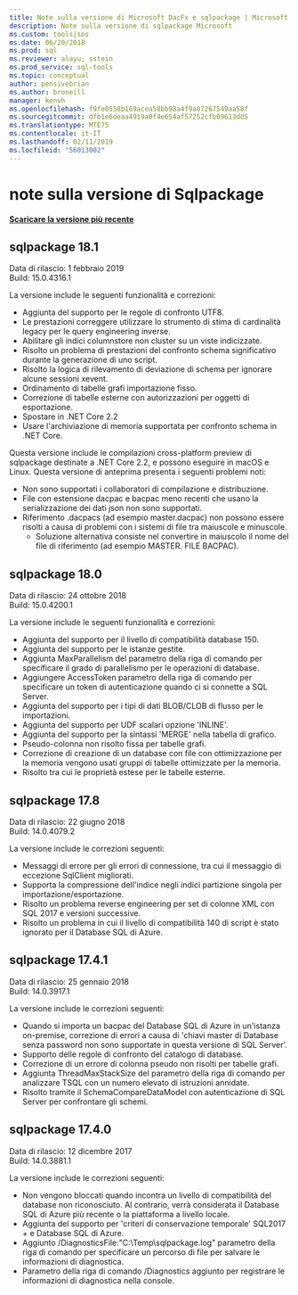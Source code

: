 ```yaml
---
title: Note sulla versione di Microsoft DacFx e sqlpackage | Microsoft Docs
description: Note sulla versione di sqlpackage Microsoft
ms.custom: tools|sos
ms.date: 06/20/2018
ms.prod: sql
ms.reviewer: alayu; sstein
ms.prod_service: sql-tools
ms.topic: conceptual
author: pensivebrian
ms.author: broneill
manager: kenvh
ms.openlocfilehash: f9fe0558b169acea58bb98a4f9a07267549aa58f
ms.sourcegitcommit: dfb1e6deaa4919a0f4e654af57252cfb09613dd5
ms.translationtype: MTE75
ms.contentlocale: it-IT
ms.lasthandoff: 02/11/2019
ms.locfileid: "56013002"
---
```

# <a name="sqlpackage-release-notes"></a>note sulla versione di Sqlpackage

**[Scaricare la versione più recente](sqlpackage-download.md)**

## <a name="sqlpackage-181"></a>sqlpackage 18.1

Data di rilascio: 1 febbraio 2019  
Build: 15.0.4316.1 

La versione include le seguenti funzionalità e correzioni:

- Aggiunta del supporto per le regole di confronto UTF8.
- Le prestazioni correggere utilizzare lo strumento di stima di cardinalità legacy per le query engineering inverse.
- Abilitare gli indici columnstore non cluster su un viste indicizzate.
- Risolto un problema di prestazioni del confronto schema significativo durante la generazione di uno script.
- Risolto la logica di rilevamento di deviazione di schema per ignorare alcune sessioni xevent.
- Ordinamento di tabelle grafi importazione fisso.
- Correzione di tabelle esterne con autorizzazioni per oggetti di esportazione.
- Spostare in .NET Core 2.2 
- Usare l'archiviazione di memoria supportata per confronto schema in .NET Core.

Questa versione include le compilazioni cross-platform preview di sqlpackage destinate a .NET Core 2.2, e possono eseguire in macOS e Linux. Questa versione di anteprima presenta i seguenti problemi noti:

- Non sono supportati i collaboratori di compilazione e distribuzione.
- File con estensione dacpac e bacpac meno recenti che usano la serializzazione dei dati json non sono supportati.
- Riferimento .dacpacs (ad esempio master.dacpac) non possono essere risolti a causa di problemi con i sistemi di file tra maiuscole e minuscole.
  - Soluzione alternativa consiste nel convertire in maiuscolo il nome del file di riferimento (ad esempio MASTER. FILE BACPAC).
## <a name="sqlpackage-180"></a>sqlpackage 18.0

Data di rilascio: 24 ottobre 2018  
Build: 15.0.4200.1 

La versione include le seguenti funzionalità e correzioni:

- Aggiunta del supporto per il livello di compatibilità database 150.
- Aggiunta del supporto per le istanze gestite.
- Aggiunta MaxParallelism del parametro della riga di comando per specificare il grado di parallelismo per le operazioni di database.
- Aggiungere AccessToken parametro della riga di comando per specificare un token di autenticazione quando ci si connette a SQL Server.
- Aggiunta del supporto per i tipi di dati BLOB/CLOB di flusso per le importazioni.
- Aggiunta del supporto per UDF scalari opzione 'INLINE'.
- Aggiunta del supporto per la sintassi 'MERGE' nella tabella di grafico.
- Pseudo-colonna non risolto fissa per tabelle grafi.
- Correzione di creazione di un database con file con ottimizzazione per la memoria vengono usati gruppi di tabelle ottimizzate per la memoria.
- Risolto tra cui le proprietà estese per le tabelle esterne.

## <a name="sqlpackage-178"></a>sqlpackage 17.8

Data di rilascio: 22 giugno 2018  
Build: 14.0.4079.2  

La versione include le correzioni seguenti:

- Messaggi di errore per gli errori di connessione, tra cui il messaggio di eccezione SqlClient migliorati.
- Supporta la compressione dell'indice negli indici partizione singola per importazione/esportazione.
- Risolto un problema reverse engineering per set di colonne XML con SQL 2017 e versioni successive.
- Risolto un problema in cui il livello di compatibilità 140 di script è stato ignorato per il Database SQL di Azure.

## <a name="sqlpackage-1741"></a>sqlpackage 17.4.1

Data di rilascio: 25 gennaio 2018  
Build: 14.0.3917.1

La versione include le correzioni seguenti:

- Quando si importa un bacpac del Database SQL di Azure in un'istanza on-premise, correzione di errori a causa di 'chiavi master di Database senza password non sono supportate in questa versione di SQL Server'.
- Supporto delle regole di confronto del catalogo di database.
- Correzione di un errore di colonna pseudo non risolti per tabelle grafi.
- Aggiunta ThreadMaxStackSize del parametro della riga di comando per analizzare TSQL con un numero elevato di istruzioni annidate.
- Risolto tramite il SchemaCompareDataModel con autenticazione di SQL Server per confrontare gli schemi.

## <a name="sqlpackage-1740"></a>sqlpackage 17.4.0

Data di rilascio: 12 dicembre 2017  
Build: 14.0.3881.1

La versione include le correzioni seguenti:

- Non vengono bloccati quando incontra un livello di compatibilità del database non riconosciuto. Al contrario, verrà considerata il Database SQL di Azure più recente o la piattaforma a livello locale.
- Aggiunta del supporto per 'criteri di conservazione temporale' SQL2017 + e Database SQL di Azure.
- Aggiunto /DiagnosticsFile:"C:\Temp\sqlpackage.log" parametro della riga di comando per specificare un percorso di file per salvare le informazioni di diagnostica.
- Parametro della riga di comando /Diagnostics aggiunto per registrare le informazioni di diagnostica nella console.

